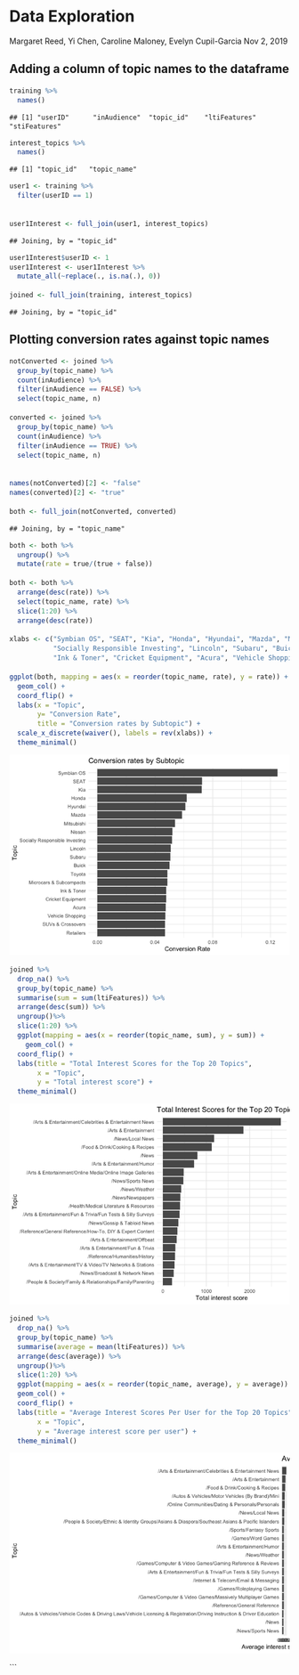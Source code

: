 Data Exploration
================
Margaret Reed, Yi Chen, Caroline Maloney, Evelyn Cupil-Garcia
Nov 2, 2019

## Adding a column of topic names to the dataframe

``` r
training %>%
  names()
```

    ## [1] "userID"      "inAudience"  "topic_id"    "ltiFeatures" "stiFeatures"

``` r
interest_topics %>%
  names()
```

    ## [1] "topic_id"   "topic_name"

``` r
user1 <- training %>%
  filter(userID == 1) 


user1Interest <- full_join(user1, interest_topics)
```

    ## Joining, by = "topic_id"

``` r
user1Interest$userID <- 1
user1Interest <- user1Interest %>%
  mutate_all(~replace(., is.na(.), 0))

joined <- full_join(training, interest_topics)
```

    ## Joining, by = "topic_id"

## Plotting conversion rates against topic names

``` r
notConverted <- joined %>%
  group_by(topic_name) %>%
  count(inAudience) %>%
  filter(inAudience == FALSE) %>% 
  select(topic_name, n)

converted <- joined %>%
  group_by(topic_name) %>%
  count(inAudience) %>%
  filter(inAudience == TRUE) %>%
  select(topic_name, n)


names(notConverted)[2] <- "false"
names(converted)[2] <- "true"

both <- full_join(notConverted, converted)
```

    ## Joining, by = "topic_name"

``` r
both <- both %>%
  ungroup() %>%
  mutate(rate = true/(true + false))

both <- both %>%
  arrange(desc(rate)) %>%
  select(topic_name, rate) %>%
  slice(1:20) %>%
  arrange(desc(rate))

xlabs <- c("Symbian OS", "SEAT", "Kia", "Honda", "Hyundai", "Mazda", "Mitsubishi", "Nissan", 
           "Socially Responsible Investing", "Lincoln", "Subaru", "Buick", "Toyota", "Microcars & Subcompacts", 
           "Ink & Toner", "Cricket Equipment", "Acura", "Vehicle Shopping", "SUVs & Crossovers", "Retailers")

ggplot(both, mapping = aes(x = reorder(topic_name, rate), y = rate)) +
  geom_col() +
  coord_flip() + 
  labs(x = "Topic", 
       y= "Conversion Rate", 
       title = "Conversion rates by Subtopic") +
  scale_x_discrete(waiver(), labels = rev(xlabs)) + 
  theme_minimal()
```

![](exploration_files/figure-gfm/conversion-rate-1.png)<!-- -->

``` r
joined %>%
  drop_na() %>%
  group_by(topic_name) %>%
  summarise(sum = sum(ltiFeatures)) %>%
  arrange(desc(sum)) %>%
  ungroup()%>%
  slice(1:20) %>%
  ggplot(mapping = aes(x = reorder(topic_name, sum), y = sum)) +
    geom_col() + 
  coord_flip() + 
  labs(title = "Total Interest Scores for the Top 20 Topics", 
       x = "Topic", 
       y = "Total interest score") + 
  theme_minimal()
```

![](exploration_files/figure-gfm/score_totals-1.png)<!-- -->

``` r
joined %>%
  drop_na() %>%
  group_by(topic_name) %>%
  summarise(average = mean(ltiFeatures)) %>%
  arrange(desc(average)) %>%
  ungroup()%>%
  slice(1:20) %>%
  ggplot(mapping = aes(x = reorder(topic_name, average), y = average)) +
  geom_col() + 
  coord_flip() + 
  labs(title = "Average Interest Scores Per User for the Top 20 Topics", 
       x = "Topic", 
       y = "Average interest score per user") + 
  theme_minimal()
```

![](exploration_files/figure-gfm/score_average-1.png)<!-- -->

\`\`\`
